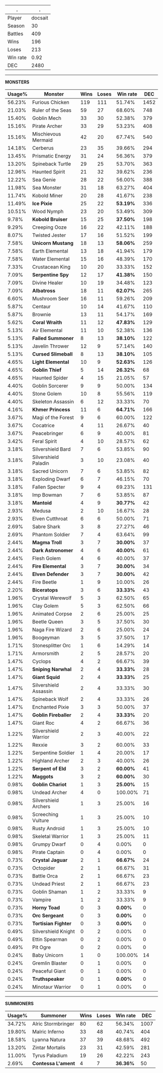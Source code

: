 .|.
|-|-
Player|docsait
Season|30
Battles|409
Wins|196
Loses|213
Win rate|0.92
DEC|2480

---
**MONSTERS**

Usage%|Monster|Wins|Loses|Win rate|DEC|
-|-|-|-|-|-|
56.23%|Furious Chicken|119|111|51.74%|1452|
21.03%|Ruler of the Seas|59|27|68.60%|748|
15.40%|Goblin Mech|33|30|52.38%|379|
15.16%|Pirate Archer|33|29|53.23%|408|
15.16%|Mischievous Mermaid|42|20|67.74%|540|
14.18%|Cerberus|23|35|39.66%|294|
13.45%|Prismatic Energy|31|24|56.36%|379|
13.20%|Spineback Turtle|29|25|53.70%|363|
12.96%|Haunted Spirit|21|32|39.62%|236|
12.22%|Sea Genie|28|22|56.00%|388|
11.98%|Sea Monster|31|18|63.27%|404|
11.74%|Kobold Miner|20|28|41.67%|238|
11.49%|**Ice Pixie**|25|22|**53.19%**|336|
10.51%|Wood Nymph|23|20|53.49%|309|
9.78%|**Kobold Bruiser**|15|25|**37.50%**|198|
9.29%|Creeping Ooze|16|22|42.11%|188|
8.07%|Twisted Jester|17|16|51.52%|199|
7.58%|**Unicorn Mustang**|18|13|**58.06%**|259|
7.58%|Earth Elemental|13|18|41.94%|179|
7.58%|Water Elemental|15|16|48.39%|170|
7.33%|Crustacean King|10|20|33.33%|152|
7.09%|**Serpentine Spy**|12|17|**41.38%**|150|
7.09%|Divine Healer|10|19|34.48%|123|
7.09%|**Albatross**|18|11|**62.07%**|265|
6.60%|Mushroom Seer|16|11|59.26%|209|
5.87%|Centaur|10|14|41.67%|110|
5.87%|Brownie|13|11|54.17%|169|
5.62%|**Coral Wraith**|11|12|**47.83%**|129|
5.13%|Air Elemental|11|10|52.38%|136|
5.13%|**Failed Summoner**|8|13|**38.10%**|122|
5.13%|Javelin Thrower|12|9|57.14%|140|
5.13%|**Cursed Slimeball**|8|13|**38.10%**|105|
4.65%|**Light Elemental**|10|9|**52.63%**|126|
4.65%|**Goblin Thief**|5|14|**26.32%**|68|
4.65%|Haunted Spider|4|15|21.05%|57|
4.40%|Goblin Sorcerer|9|9|50.00%|134|
4.40%|Stone Golem|10|8|55.56%|119|
4.40%|Skeleton Assassin|6|12|33.33%|70|
4.16%|**Khmer Princess**|11|6|**64.71%**|166|
3.67%|Magi of the Forest|9|6|60.00%|122|
3.67%|Cocatrice|4|11|26.67%|40|
3.67%|Peacebringer|6|9|40.00%|81|
3.42%|Feral Spirit|4|10|28.57%|62|
3.18%|Silvershield Bard|7|6|53.85%|90|
3.18%|Silvershield Paladin|3|10|23.08%|40|
3.18%|Sacred Unicorn|7|6|53.85%|82|
3.18%|Exploding Dwarf|6|7|46.15%|70|
3.18%|Fallen Specter|9|4|69.23%|131|
3.18%|Imp Bowman|7|6|53.85%|87|
3.18%|**Mantoid**|4|9|**30.77%**|42|
2.93%|Medusa|2|10|16.67%|28|
2.93%|Elven Cutthroat|6|6|50.00%|71|
2.69%|Sabre Shark|3|8|27.27%|46|
2.69%|Phantom Soldier|7|4|63.64%|99|
2.44%|**Magma Troll**|3|7|**30.00%**|37|
2.44%|**Dark Astronomer**|4|6|**40.00%**|61|
2.44%|Flesh Golem|4|6|40.00%|37|
2.44%|**Fire Elemental**|3|7|**30.00%**|34|
2.44%|**Elven Defender**|3|7|**30.00%**|42|
2.44%|Fire Beetle|1|9|10.00%|26|
2.20%|**Biceratops**|3|6|**33.33%**|43|
1.96%|Crystal Werewolf|5|3|62.50%|65|
1.96%|Clay Golem|5|3|62.50%|66|
1.96%|Animated Corpse|2|6|25.00%|25|
1.96%|Beetle Queen|3|5|37.50%|30|
1.96%|Naga Fire Wizard|2|6|25.00%|24|
1.96%|Boogeyman|3|5|37.50%|17|
1.71%|Stonesplitter Orc|1|6|14.29%|14|
1.71%|Armorsmith|2|5|28.57%|20|
1.47%|Cyclops|4|2|66.67%|39|
1.47%|**Sniping Narwhal**|2|4|**33.33%**|28|
1.47%|**Giant Squid**|2|4|**33.33%**|25|
1.47%|Silvershield Assassin|2|4|33.33%|30|
1.47%|Spineback Wolf|2|4|33.33%|26|
1.47%|Enchanted Pixie|3|3|50.00%|37|
1.47%|**Goblin Fireballer**|2|4|**33.33%**|20|
1.47%|Giant Roc|4|2|66.67%|36|
1.22%|Silvershield Warrior|2|3|40.00%|22|
1.22%|Rexxie|3|2|60.00%|33|
1.22%|Serpentine Soldier|1|4|20.00%|17|
1.22%|Highland Archer|2|3|40.00%|26|
1.22%|**Serpent of Eld**|3|2|**60.00%**|41|
1.22%|**Maggots**|3|2|**60.00%**|30|
0.98%|**Goblin Chariot**|1|3|**25.00%**|15|
0.98%|Undead Archer|4|0|100.00%|71|
0.98%|Silvershield Archers|1|3|25.00%|16|
0.98%|Screeching Vulture|1|3|25.00%|10|
0.98%|Rusty Android|1|3|25.00%|10|
0.98%|Skeletal Warrior|1|3|25.00%|11|
0.98%|Grumpy Dwarf|0|4|0.00%|0|
0.98%|Pirate Captain|0|4|0.00%|0|
0.73%|**Crystal Jaguar**|2|1|**66.67%**|24|
0.73%|Octopider|2|1|66.67%|31|
0.73%|Battle Orca|2|1|66.67%|23|
0.73%|Undead Priest|2|1|66.67%|23|
0.73%|Goblin Shaman|1|2|33.33%|9|
0.73%|Vampire|1|2|33.33%|9|
0.73%|**Horny Toad**|0|3|**0.00%**|0|
0.73%|**Orc Sergeant**|0|3|**0.00%**|0|
0.73%|**Tortisian Fighter**|0|3|**0.00%**|0|
0.49%|Silvershield Knight|0|2|0.00%|0|
0.49%|Ettin Spearman|0|2|0.00%|0|
0.49%|Pit Ogre|0|2|0.00%|0|
0.24%|Baby Unicorn|1|0|100.00%|14|
0.24%|Gremlin Blaster|0|1|0.00%|0|
0.24%|Peaceful Giant|0|1|0.00%|0|
0.24%|**Truthspeaker**|0|1|**0.00%**|0|
0.24%|Minotaur Warrior|0|1|0.00%|0|

---
**SUMMONERS**

Usage%|Summoner|Wins|Loses|Win rate|DEC|
-|-|-|-|-|-|
34.72%|Alric Stormbringer|80|62|56.34%|1007|
19.80%|Malric Inferno|33|48|40.74%|404|
18.58%|Lyanna Natura|37|39|48.68%|492|
13.20%|Zintar Mortalis|23|31|42.59%|281|
11.00%|Tyrus Paladium|19|26|42.22%|243|
2.69%|**Contessa L'ament**|4|7|**36.36%**|50|
